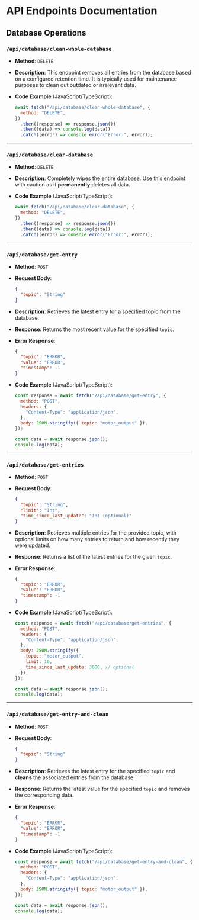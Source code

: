 # API Endpoints Documentation

## Database Operations

### `/api/database/clean-whole-database`

- **Method**: `DELETE`
- **Description**: This endpoint removes all entries from the database based on a configured retention time. It is typically used for maintenance purposes to clean out outdated or irrelevant data.

- **Code Example** (JavaScript/TypeScript):
  ```js
  await fetch("/api/database/clean-whole-database", {
    method: "DELETE",
  })
    .then((response) => response.json())
    .then((data) => console.log(data))
    .catch((error) => console.error("Error:", error));
  ```

---

### `/api/database/clear-database`

- **Method**: `DELETE`
- **Description**: Completely wipes the entire database. Use this endpoint with caution as it **permanently** deletes all data.

- **Code Example** (JavaScript/TypeScript):
  ```js
  await fetch("/api/database/clear-database", {
    method: "DELETE",
  })
    .then((response) => response.json())
    .then((data) => console.log(data))
    .catch((error) => console.error("Error:", error));
  ```

---

### `/api/database/get-entry`

- **Method**: `POST`
- **Request Body**:

  ```json
  {
    "topic": "String"
  }
  ```

- **Description**: Retrieves the latest entry for a specified topic from the database.
- **Response**: Returns the most recent value for the specified `topic`.
- **Error Response**:

  ```json
  {
    "topic": "ERROR",
    "value": "ERROR",
    "timestamp": -1
  }
  ```

- **Code Example** (JavaScript/TypeScript):

  ```js
  const response = await fetch("/api/database/get-entry", {
    method: "POST",
    headers: {
      "Content-Type": "application/json",
    },
    body: JSON.stringify({ topic: "motor_output" }),
  });

  const data = await response.json();
  console.log(data);
  ```

---

### `/api/database/get-entries`

- **Method**: `POST`
- **Request Body**:

  ```json
  {
    "topic": "String",
    "limit": "Int",
    "time_since_last_update": "Int (optional)"
  }
  ```

- **Description**: Retrieves multiple entries for the provided topic, with optional limits on how many entries to return and how recently they were updated.
- **Response**: Returns a list of the latest entries for the given `topic`.
- **Error Response**:

  ```json
  {
    "topic": "ERROR",
    "value": "ERROR",
    "timestamp": -1
  }
  ```

- **Code Example** (JavaScript/TypeScript):

  ```js
  const response = await fetch("/api/database/get-entries", {
    method: "POST",
    headers: {
      "Content-Type": "application/json",
    },
    body: JSON.stringify({
      topic: "motor_output",
      limit: 10,
      time_since_last_update: 3600, // optional
    }),
  });

  const data = await response.json();
  console.log(data);
  ```

---

### `/api/database/get-entry-and-clean`

- **Method**: `POST`
- **Request Body**:

  ```json
  {
    "topic": "String"
  }
  ```

- **Description**: Retrieves the latest entry for the specified `topic` and **cleans** the associated entries from the database.
- **Response**: Returns the latest value for the specified `topic` and removes the corresponding data.
- **Error Response**:

  ```json
  {
    "topic": "ERROR",
    "value": "ERROR",
    "timestamp": -1
  }
  ```

- **Code Example** (JavaScript/TypeScript):

  ```js
  const response = await fetch("/api/database/get-entry-and-clean", {
    method: "POST",
    headers: {
      "Content-Type": "application/json",
    },
    body: JSON.stringify({ topic: "motor_output" }),
  });

  const data = await response.json();
  console.log(data);
  ```
